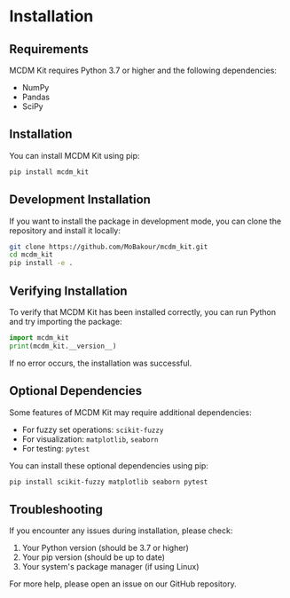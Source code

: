 # Installation

## Requirements

MCDM Kit requires Python 3.7 or higher and the following dependencies:

-   NumPy
-   Pandas
-   SciPy

## Installation

You can install MCDM Kit using pip:

```bash
pip install mcdm_kit
```

## Development Installation

If you want to install the package in development mode, you can clone the repository and install it locally:

```bash
git clone https://github.com/MoBakour/mcdm_kit.git
cd mcdm_kit
pip install -e .
```

## Verifying Installation

To verify that MCDM Kit has been installed correctly, you can run Python and try importing the package:

```python
import mcdm_kit
print(mcdm_kit.__version__)
```

If no error occurs, the installation was successful.

## Optional Dependencies

Some features of MCDM Kit may require additional dependencies:

-   For fuzzy set operations: `scikit-fuzzy`
-   For visualization: `matplotlib`, `seaborn`
-   For testing: `pytest`

You can install these optional dependencies using pip:

```bash
pip install scikit-fuzzy matplotlib seaborn pytest
```

## Troubleshooting

If you encounter any issues during installation, please check:

1. Your Python version (should be 3.7 or higher)
2. Your pip version (should be up to date)
3. Your system's package manager (if using Linux)

For more help, please open an issue on our GitHub repository.
